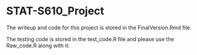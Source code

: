 # STAT-S610_Project

The writeup and code for this project is stored in the FinalVersion.Rmd file.

The testing code is stored in the test_code.R file and please use the Raw_code.R along with it.
